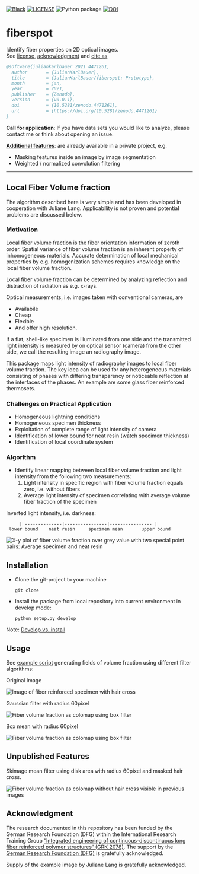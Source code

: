 [![Black](https://img.shields.io/badge/code%20style-black-000000.svg)](https://github.com/psf/black)
[![LICENSE](https://black.readthedocs.io/en/stable/_static/license.svg)](https://raw.github.com/nilsmeyerkit/fiberoripy/master/LICENSE)
![Python package](https://github.com/JulianKarlBauer/fiberspot_private/workflows/Python%20package/badge.svg)
[![DOI](https://zenodo.org/badge/333071299.svg)](https://zenodo.org/badge/latestdoi/333071299)

# fiberspot

Identify fiber properties on 2D optical images.  
See [license](https://github.com/JulianKarlBauer/fiberspot/blob/main/LICENSE),
[acknowledgment](#acknowledgment)
and
[cite as](https://zenodo.org/record/4471261/export/hx#.YBFCgtYo-Ts)

```bibtex
@software{juliankarlbauer_2021_4471261,
  author       = {JulianKarlBauer},
  title        = {JulianKarlBauer/fiberspot: Prototype},
  month        = jan,
  year         = 2021,
  publisher    = {Zenodo},
  version      = {v0.0.1},
  doi          = {10.5281/zenodo.4471261},
  url          = {https://doi.org/10.5281/zenodo.4471261}
}
```

**Call for application**:
If you have data sets you would like to analyze, please contact me or
think about opening an issue.

**[Additional features](#unpublished-features)**:
are already available in a private project, e.g.

- Masking features inside an image by image segmentation
- Weighted / normalized convolution filtering

---

## Local Fiber Volume fraction

The algorithm described here is very simple and has been developed in cooperation with Juliane Lang.
Applicability is not proven and potential problems are discussed below.

### Motivation

Local fiber volume fraction is the fiber orientation information of zeroth order.
Spatial variance of fiber volume fraction is an inherent property of inhomogeneous
materials.
Accurate determination of local mechanical properties by e.g. homogenization schemes
requires knowledge on the local fiber volume fraction.

Local fiber volume fraction can be determined by analyzing reflection and
distraction of radiation as e.g. x-rays.

Optical measurements, i.e. images taken with conventional cameras, are

- Availabile
- Cheap
- Flexible
- And offer high resolution.

If a flat, shell-like specimen is illuminated from one side and the transmitted
light intensity is measured by on optical sensor (camera) from the other side, we call
the resulting image an radiography image.

This package maps light intensity of radiography images to local fiber volume fraction.
The key idea can be used for any heterogeneous materials consisting of phases with
differing transparency or noticeable reflection at the interfaces of the phases.
An example are some glass fiber reinforced thermosets.

### Challenges on Practical Application

- Homogeneous lightning conditions
- Homogeneous specimen thickness
- Exploitation of complete range of light intensity of camera
- Identification of lower bound for neat resin (watch specimen thickness)
- Identification of local coordinate system

### Algorithm

- Identify linear mapping between local fiber volume fraction and light intensity
  from the following two measurements:
  	1. Light intensity in specific region with fiber volume fraction equals zero, i.e. without fibers
  	2. Average light intensity of specimen correlating with average volume fiber fraction of the specimen

Inverted light intensity, i.e. darkness:

```
     | --------------|----------------|---------------- |
 lower bound    neat resin     specimen mean       upper bound

```

![X-y plot of fiber volume fraction over grey value with two special point pairs: Average specimen and neat resin](doc/example_fiber_volume_fraction.png)

## Installation

- Clone the git-project to your machine
	```shell
	git clone
	```
- Install the package from local repository into current environment in develop mode:
	```shell
	python setup.py develop
	```

Note: [Develop vs. install](https://stackoverflow.com/a/19048754/8935243)

## Usage

See [example script](fiberspot/example_script.py) generating
fields of volume fraction using different filter algorithms:

Original Image

![Image of fiber reinforced specimen with hair cross](doc/specimen.png)

Gaussian filter with radius 60pixel

![Fiber volume fraction as colomap using box filter](doc/fvfs_gaussian_PIL.png)

Box mean with radius 60pixel

![Fiber volume fraction as colomap using box filter](doc/fvfs_box_PIL.png)

## Unpublished Features

Skimage mean filter using disk area with radius 60pixel and masked hair cross.

![Fiber volume fraction as colomap without hair cross visible in previous images](doc/fvfs_mean_disk_skimage_masked.png)

## Acknowledgment

The research documented in this repository has been funded by the German Research Foundation (DFG) within the
International Research Training Group [“Integrated engineering of continuous-discontinuous long fiber reinforced polymer structures“ (GRK 2078)][grk_website].
The support by the [German Research Foundation (DFG)][dfg_website] is gratefully acknowledged.

Supply of the example image by Juliane Lang is gratefully acknowledged.

[grk_website]: https://www.grk2078.kit.edu/
[dfg_website]: https://www.dfg.de/
